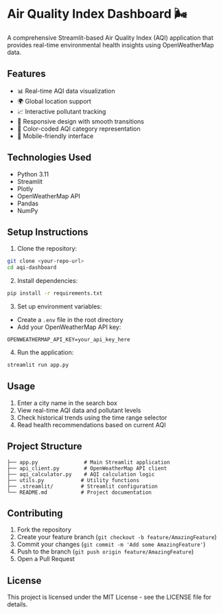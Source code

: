 # Air Quality Index Dashboard 🌬️

A comprehensive Streamlit-based Air Quality Index (AQI) application that provides real-time environmental health insights using OpenWeatherMap data.

## Features

- 📊 Real-time AQI data visualization
- 🌍 Global location support
- 📈 Interactive pollutant tracking
- 🎨 Responsive design with smooth transitions
- 🎯 Color-coded AQI category representation
- 📱 Mobile-friendly interface

## Technologies Used

- Python 3.11
- Streamlit
- Plotly
- OpenWeatherMap API
- Pandas
- NumPy

## Setup Instructions

1. Clone the repository:
```bash
git clone <your-repo-url>
cd aqi-dashboard
```

2. Install dependencies:
```bash
pip install -r requirements.txt
```

3. Set up environment variables:
- Create a `.env` file in the root directory
- Add your OpenWeatherMap API key:
```
OPENWEATHERMAP_API_KEY=your_api_key_here
```

4. Run the application:
```bash
streamlit run app.py
```

## Usage

1. Enter a city name in the search box
2. View real-time AQI data and pollutant levels
3. Check historical trends using the time range selector
4. Read health recommendations based on current AQI

## Project Structure

```
├── app.py               # Main Streamlit application
├── api_client.py        # OpenWeatherMap API client
├── aqi_calculator.py    # AQI calculation logic
├── utils.py            # Utility functions
├── .streamlit/         # Streamlit configuration
└── README.md           # Project documentation
```

## Contributing

1. Fork the repository
2. Create your feature branch (`git checkout -b feature/AmazingFeature`)
3. Commit your changes (`git commit -m 'Add some AmazingFeature'`)
4. Push to the branch (`git push origin feature/AmazingFeature`)
5. Open a Pull Request

## License

This project is licensed under the MIT License - see the LICENSE file for details.
